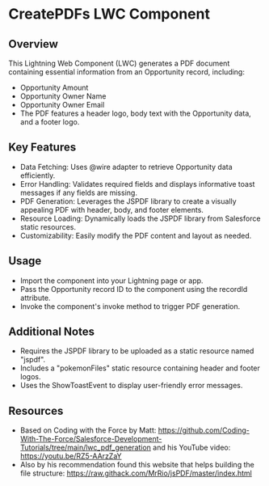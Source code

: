# CreatePDFs LWC Component

## Overview

This Lightning Web Component (LWC) generates a PDF document containing essential information from an Opportunity record, including:

- Opportunity Amount
- Opportunity Owner Name
- Opportunity Owner Email
- The PDF features a header logo, body text with the Opportunity data, and a footer logo.

## Key Features

- Data Fetching: Uses @wire adapter to retrieve Opportunity data efficiently.
- Error Handling: Validates required fields and displays informative toast messages if any fields are missing.
- PDF Generation: Leverages the JSPDF library to create a visually appealing PDF with header, body, and footer elements.
- Resource Loading: Dynamically loads the JSPDF library from Salesforce static resources.
- Customizability: Easily modify the PDF content and layout as needed.

## Usage
- Import the component into your Lightning page or app.
- Pass the Opportunity record ID to the component using the recordId attribute.
- Invoke the component's invoke method to trigger PDF generation.

## Additional Notes
- Requires the JSPDF library to be uploaded as a static resource named "jspdf".
- Includes a "pokemonFiles" static resource containing header and footer logos.
- Uses the ShowToastEvent to display user-friendly error messages.

## Resources
- Based on Coding with the Force by Matt: https://github.com/Coding-With-The-Force/Salesforce-Development-Tutorials/tree/main/lwc_pdf_generation and his YouTube video: https://youtu.be/RZ5-AArzZaY
- Also by his recommendation found this website that helps building the file structure: https://raw.githack.com/MrRio/jsPDF/master/index.html
